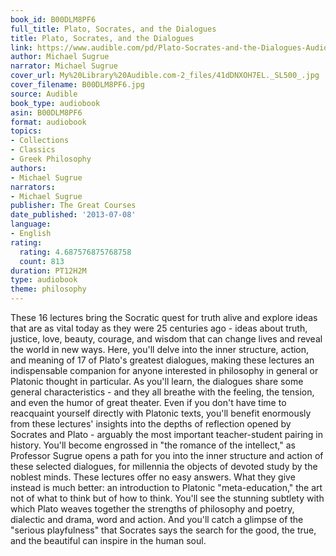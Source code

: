 ```yaml
---
book_id: B00DLM8PF6
full_title: Plato, Socrates, and the Dialogues
title: Plato, Socrates, and the Dialogues
link: https://www.audible.com/pd/Plato-Socrates-and-the-Dialogues-Audiobook/B00DLM8PF6
author: Michael Sugrue
narrator: Michael Sugrue
cover_url: My%20Library%20Audible.com-2_files/41dDNXOH7EL._SL500_.jpg
cover_filename: B00DLM8PF6.jpg
source: Audible
book_type: audiobook
asin: B00DLM8PF6
format: audiobook
topics:
- Collections
- Classics
- Greek Philosophy
authors:
- Michael Sugrue
narrators:
- Michael Sugrue
publisher: The Great Courses
date_published: '2013-07-08'
language:
- English
rating:
  rating: 4.687576875768758
  count: 813
duration: PT12H2M
type: audiobook
theme: philosophy
---
```

These 16 lectures bring the Socratic quest for truth alive and explore ideas that are as vital today as they were 25 centuries ago - ideas about truth, justice, love, beauty, courage, and wisdom that can change lives and reveal the world in new ways. Here, you'll delve into the inner structure, action, and meaning of 17 of Plato's greatest dialogues, making these lectures an indispensable companion for anyone interested in philosophy in general or Platonic thought in particular.
As you'll learn, the dialogues share some general characteristics - and they all breathe with the feeling, the tension, and even the humor of great theater. Even if you don't have time to reacquaint yourself directly with Platonic texts, you'll benefit enormously from these lectures' insights into the depths of reflection opened by Socrates and Plato - arguably the most important teacher-student pairing in history.
You'll become engrossed in "the romance of the intellect," as Professor Sugrue opens a path for you into the inner structure and action of these selected dialogues, for millennia the objects of devoted study by the noblest minds. These lectures offer no easy answers. What they give instead is much better: an introduction to Platonic "meta-education," the art not of what to think but of how to think. You'll see the stunning subtlety with which Plato weaves together the strengths of philosophy and poetry, dialectic and drama, word and action. And you'll catch a glimpse of the "serious playfulness" that Socrates says the search for the good, the true, and the beautiful can inspire in the human soul.

